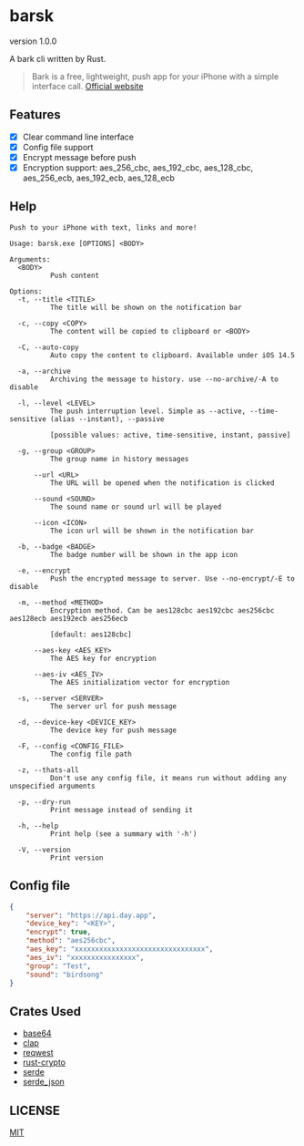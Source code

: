 # barsk

version 1.0.0

A bark cli written by Rust.

> Bark is a free, lightweight, push app for your iPhone with a simple interface call. [Official website](https://bark.day.app/#/)

## Features

- [x] Clear command line interface
- [x] Config file support
- [x] Encrypt message before push
- [x] Encryption support: aes_256_cbc, aes_192_cbc, aes_128_cbc, aes_256_ecb, aes_192_ecb, aes_128_ecb

## Help

```plain
Push to your iPhone with text, links and more!

Usage: barsk.exe [OPTIONS] <BODY>

Arguments:
  <BODY>
          Push content

Options:
  -t, --title <TITLE>
          The title will be shown on the notification bar

  -c, --copy <COPY>
          The content will be copied to clipboard or <BODY>

  -C, --auto-copy
          Auto copy the content to clipboard. Available under iOS 14.5

  -a, --archive
          Archiving the message to history. use --no-archive/-A to disable

  -l, --level <LEVEL>
          The push interruption level. Simple as --active, --time-sensitive (alias --instant), --passive

          [possible values: active, time-sensitive, instant, passive]

  -g, --group <GROUP>
          The group name in history messages

      --url <URL>
          The URL will be opened when the notification is clicked

      --sound <SOUND>
          The sound name or sound url will be played

      --icon <ICON>
          The icon url will be shown in the notification bar

  -b, --badge <BADGE>
          The badge number will be shown in the app icon

  -e, --encrypt
          Push the encrypted message to server. Use --no-encrypt/-E to disable

  -m, --method <METHOD>
          Encryption method. Can be aes128cbc aes192cbc aes256cbc aes128ecb aes192ecb aes256ecb

          [default: aes128cbc]

      --aes-key <AES_KEY>
          The AES key for encryption

      --aes-iv <AES_IV>
          The AES initialization vector for encryption

  -s, --server <SERVER>
          The server url for push message

  -d, --device-key <DEVICE_KEY>
          The device key for push message

  -F, --config <CONFIG_FILE>
          The config file path

  -z, --thats-all
          Don't use any config file, it means run without adding any unspecified arguments

  -p, --dry-run
          Print message instead of sending it

  -h, --help
          Print help (see a summary with '-h')

  -V, --version
          Print version
```

## Config file

```json
{
    "server": "https://api.day.app",
    "device_key": "<KEY>",
    "encrypt": true,
    "method": "aes256cbc",
    "aes_key": "xxxxxxxxxxxxxxxxxxxxxxxxxxxxxxxx",
    "aes_iv": "xxxxxxxxxxxxxxxx",
    "group": "Test",
    "sound": "birdsong"
}
```

## Crates Used

- [base64](https://github.com/marshallpierce/rust-base64)
- [clap](https://github.com/clap-rs/clap)
- [reqwest](https://github.com/seanmonstar/reqwest)
- [rust-crypto](https://github.com/DaGenix/rust-crypto)
- [serde](https://github.com/serde-rs/serde)
- [serde_json](https://github.com/serde-rs/json)

## LICENSE

[MIT](LICENSE)
